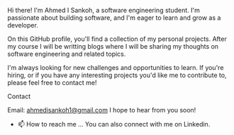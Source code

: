 Hi there! I'm Ahmed I Sankoh, a software engineering student. I'm passionate about building software, and I'm eager to learn and grow as a developer.

On this GitHub profile, you'll find a collection of my personal projects. After my course I will be writting blogs where I will be sharing my thoughts on software engineering and related topics.

I'm always looking for new challenges and opportunities to learn. If you're hiring, or if you have any interesting projects you'd like me to contribute to, please feel free to contact me!

Contact

Email: ahmedisankoh1@gmail.com
I hope to hear from you soon!
- 📫 How to reach me ...
You can also connect with me on Linkedin.
